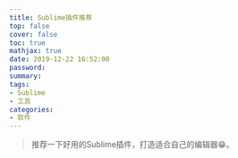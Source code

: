 ```yaml
---
title: Sublime插件推荐
top: false
cover: false
toc: true
mathjax: true
date: 2019-12-22 16:52:00
password:
summary:
tags:
- Sublime
- 工具
categories:
- 软件
---
```


>推荐一下好用的Sublime插件，打造适合自己的编辑器😁。